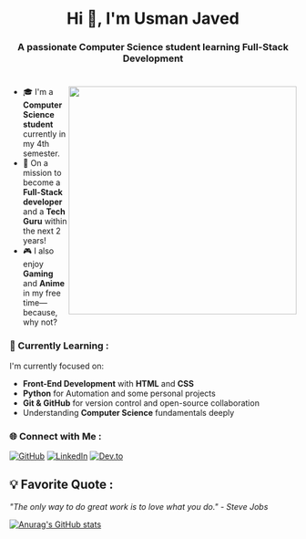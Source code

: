 <h1 align="center">Hi 👋, I'm Usman Javed</h1>
<h3 align="center">A passionate Computer Science student learning Full-Stack Development</h3>
<h1 align="center"></h1>


<img width="400px" src="https://c4.wallpaperflare.com/wallpaper/851/501/292/minimalism-programming-code-wallpaper-preview.jpg" alt="" align="right" >

- 🎓 I'm a **Computer Science student** currently in my 4th semester.
- 🌱 On a mission to become a **Full-Stack developer** and a **Tech Guru** within the next 2 years!
- 🎮 I also enjoy **Gaming** and **Anime** in my free time—because, why not?

### 📖 Currently Learning :

I'm currently focused on:
- **Front-End Development** with **HTML** and **CSS**
- **Python** for Automation and some personal projects
- **Git & GitHub** for version control and open-source collaboration
- Understanding **Computer Science** fundamentals deeply

### 🌐 Connect with Me :

[![GitHub](https://img.shields.io/badge/-GitHub-181717?style=flat&logo=github&logoColor=white)](https://github.com/usman-thedev)
[![LinkedIn](https://img.shields.io/badge/-LinkedIn-0A66C2?style=flat&logo=linkedin&logoColor=white)](https://www.linkedin.com/in/YourUsername/)
[![Dev.to](https://img.shields.io/badge/-Dev.to-0A0A0A?style=flat&logo=dev.to&logoColor=white)](https://dev.to/usman-thedev)

## 💡 Favorite Quote :

_"The only way to do great work is to love what you do." - Steve Jobs_




[![Anurag's GitHub stats](https://github-readme-stats.vercel.app/api?username=usman-thedev)](https://github.com/anuraghazra/github-readme-stats)
